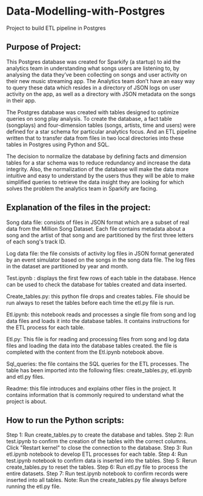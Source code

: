 # Data-Modelling-with-Postgres
Project to build ETL pipeline in Postgres

## Purpose of Project: 

This Postgres database was created for Sparkify (a startup) to aid the analytics team in understanding what songs users are listening to, by analysing the data they’ve been collecting on songs and user activity on their new music streaming app. The Analytics team don’t have an easy way to query these data which resides in a directory of JSON logs on user activity on the app, as well as a directory with JSON metadata on the songs in their app.

The Postgres database was created with tables designed to optimize queries on song play analysis. To create the database, a fact table (songplays) and four-dimension tables (songs, artists, time and users) were defined for a star schema for particular analytics focus. And an ETL pipeline written that to transfer data from files in two local directories into these tables in Postgres using Python and SQL.  

The decision to normalize the database by defining facts and dimension tables for a star schema was to reduce redundancy and increase the data integrity. Also, the normalization of the database will make the data more intuitive and easy to understand by the users thus they will be able to make simplified queries to retrieve the data insight they are looking for which solves the problem the analytics team in Sparkify are facing. 


## Explanation of the files in the project:

Song data file: consists of files in JSON format which are a subset of real data from the Million Song Dataset. Each file contains metadata about a song and the artist of that song and are partitioned by the first three letters of each song's track ID.

Log data file: the file consists of activity log files in JSON format generated by an event simulator based on the songs in the song data file. The log files in the dataset are partitioned by year and month. 

Test.ipynb : displays the first few rows of each table in the database. Hence can be used to check the database for tables created and data inserted.

Create_tables.py: this python file drops and creates tables. File should be run always to reset the tables before each time the etl.py file is run.

Etl.ipynb: this notebook reads and processes a single file from song and log data files
   and loads it into the database tables.  It contains instructions for the ETL process for each table.
   
Etl.py: This file is for reading and processing files from song and log data files and loading the data into the database tables created.    the file is completed with the content from the Etl.ipynb notebook above.
 
Sql_queries: the file contains the SQL queries for the ETL processes. The table has been imported into the following files: create_tables.py, etl.ipynb and etl.py files. 

Readme: this file introduces and explains other files in the project. It contains information that is commonly required to understand what the project is about.


## How to run the Python scripts:

Step 1: Run create_tables.py to create the database and tables.
Step 2: Run test.ipynb to confirm the creation of the tables with the correct columns.
        Click "Restart kernel" to close the connection to the database.
Step 3: Run etl.ipynb notebook to develop ETL processes for each table.
Step 4: Run test.ipynb notebook to confirm data is inserted into the tables.
Step 5: Rerun create_tables.py to reset the tables.
Step 6: Run etl.py file to process the entire datasets.
Step 7: Run test.ipynb notebook to confirm records were inserted into all tables.
        Note: Run the create_tables.py file always before running the etl.py file.

